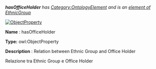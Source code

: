 ___hasOfficeHolder__ 
 has
 [Category:OntologyElement](../../Category/OntologyElement "Category:OntologyElement") 
 and is an
 [element of](../../Property/ElementOf "Property:ElementOf") 
[EthnicGroup](../../Submissions/EthnicGroup "Submissions:EthnicGroup")_




  





[![ObjectProperty](../../images/thumb/c/c3/ObjectProperty.gif/45px-ObjectProperty.gif)](../../Image/ObjectProperty.gif "ObjectProperty")


__Name__ 
 : hasOfficeHolder
 



__Type:__ 
 owl:ObjectProperty
 



__Description__ 
 : Relation between Ethnic Group and Office Holder
 



  





 Relazione tra Ethnic Group e Office Holder